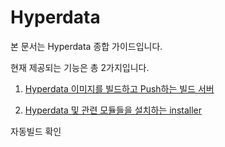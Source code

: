 # Hyperdata

본 문서는 Hyperdata 종합 가이드입니다.

현재 제공되는 기능은 총 2가지입니다.

1. [Hyperdata 이미지를 빌드하고 Push하는 빌드 서버](./build)

2. [Hyperdata 및 관련 모듈들을 설치하는 installer](./install)

자동빌드 확인
